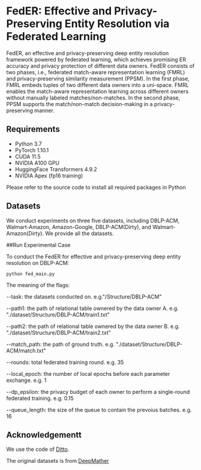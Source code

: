 # **FedER: Effective and Privacy-Preserving Entity Resolution via Federated Learning**

FedER, an effective and privacy-preserving deep entity resolution framework powered by federated learning, which achieves promising ER accuracy and privacy protection of different data owners. FedER consists of two phases, i.e., federated match-aware representation learning (FMRL) and privacy-preserving similarity measurement (PPSM). In the first phase, FMRL embeds tuples of two different data owners into a uni-space. FMRL enables the match-aware representation learning across different owners without manually labeled matches/non-matches. In the second phase, PPSM supports the match/non-match decision-making in a privacy-preserving manner. 

## Requirements

* Python 3.7
* PyTorch 1.10.1
* CUDA 11.5
* NVIDIA A100 GPU
* HuggingFace Transformers 4.9.2
* NVIDIA Apex (fp16 training) 

Please refer to the source code to install all required packages in Python

## Datasets

We conduct experiments on three five datasets, including DBLP-ACM, Walmart-Amazon, Amazon-Google, DBLP-ACM(Dirty), and Walmart-Amazon(Dirty). We provide all the datasets. 

##Run Experimental Case

To conduct the FedER for effective and privacy-preserving deep entity resolution on DBLP-ACM:

```
python fed_main.py
```

The meaning of the flags:

--task: the datasets conducted on. e.g."/Structure/DBLP-ACM"

--path1: the path of relational table ownered by the data owner A. e.g. "./dataset/Structure/DBLP-ACM/train1.txt"

--path2: the path of relational table ownered by the data owner B. e.g. "./dataset/Structure/DBLP-ACM/train2.txt"

--match_path: the path of ground truth. e.g. "./dataset/Structure/DBLP-ACM/match.txt"

--rounds: total federated training round. e.g. 35

--local_epoch: the number of local epochs before each parameter exchange. e.g. 1

--dp_epsilon: the privacy budget of each owner to perform a single-round federated training. e.g. 0.15


--queue_length: the size of the queue to contain the prevoius batches. e.g. 16


## Acknowledgementt

We use the code of [Ditto](https://github.com/megagonlabs/ditto).

The original datasets is from [DeepMather](https://github.com/anhaidgroup/deepmatcher)

